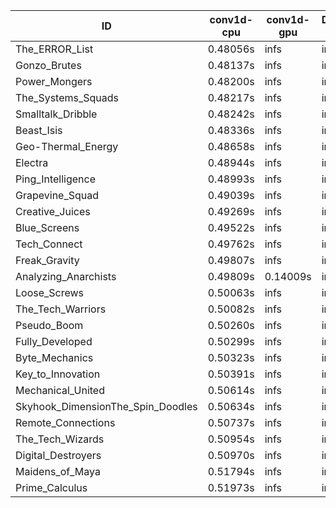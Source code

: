 |ID|conv1d-cpu|conv1d-gpu|DWSPConv2D-gpu|gemm-gpu|avg|
|-|-|-|-|-|-|
|The_ERROR_List|0.48056s|infs|infs|4.66242s|infs|
|Gonzo_Brutes|0.48137s|infs|infs|4.60102s|infs|
|Power_Mongers|0.48200s|infs|infs|4.59796s|infs|
|The_Systems_Squads|0.48217s|infs|infs|4.65349s|infs|
|Smalltalk_Dribble|0.48242s|infs|infs|4.62321s|infs|
|Beast_Isis|0.48336s|infs|infs|4.54664s|infs|
|Geo-Thermal_Energy|0.48658s|infs|infs|4.56761s|infs|
|Electra|0.48944s|infs|infs|4.61899s|infs|
|Ping_Intelligence|0.48993s|infs|infs|4.58974s|infs|
|Grapevine_Squad|0.49039s|infs|infs|4.84984s|infs|
|Creative_Juices|0.49269s|infs|infs|4.61509s|infs|
|Blue_Screens|0.49522s|infs|infs|4.63287s|infs|
|Tech_Connect|0.49762s|infs|infs|4.62780s|infs|
|Freak_Gravity|0.49807s|infs|infs|4.60754s|infs|
|Analyzing_Anarchists|0.49809s|0.14009s|infs|4.57682s|infs|
|Loose_Screws|0.50063s|infs|infs|4.74148s|infs|
|The_Tech_Warriors|0.50082s|infs|infs|4.68464s|infs|
|Pseudo_Boom|0.50260s|infs|infs|4.65432s|infs|
|Fully_Developed|0.50299s|infs|infs|4.67686s|infs|
|Byte_Mechanics|0.50323s|infs|infs|4.74961s|infs|
|Key_to_Innovation|0.50391s|infs|infs|4.85250s|infs|
|Mechanical_United|0.50614s|infs|infs|4.64623s|infs|
|Skyhook_DimensionThe_Spin_Doodles|0.50634s|infs|infs|4.58576s|infs|
|Remote_Connections|0.50737s|infs|infs|4.71406s|infs|
|The_Tech_Wizards|0.50954s|infs|infs|4.67992s|infs|
|Digital_Destroyers|0.50970s|infs|infs|4.81927s|infs|
|Maidens_of_Maya|0.51794s|infs|infs|4.63254s|infs|
|Prime_Calculus|0.51973s|infs|infs|4.56246s|infs|

